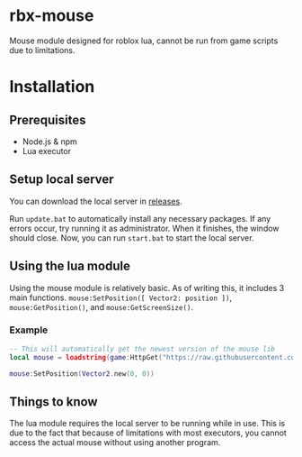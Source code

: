 # rbx-mouse
Mouse module designed for roblox lua, cannot be run from game scripts due to limitations.

# Installation
## Prerequisites
- Node.js & npm
- Lua executor

## Setup local server
You can download the local server in [releases](https://github.com/astriaInight/rbx-mouse/releases).

Run `update.bat` to automatically install any necessary packages. If any errors occur, try running it as administrator.
When it finishes, the window should close.
Now, you can run `start.bat` to start the local server.

## Using the lua module
Using the mouse module is relatively basic. As of writing this, it includes 3 main functions.
`mouse:SetPosition([ Vector2: position ])`, `mouse:GetPosition()`, and `mouse:GetScreenSize()`.

### Example
```lua
-- This will automatically get the newest version of the mouse lib
local mouse = loadstring(game:HttpGet("https://raw.githubusercontent.com/astriaInight/rbx-mouse/main/lua-lib/mouse.lua"))()

mouse:SetPosition(Vector2.new(0, 0))
```

## Things to know
The lua module requires the local server to be running while in use.
This is due to the fact that because of limitations with most executors, you cannot access the actual mouse without using another program.
